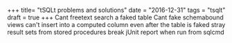 +++
title=  "tSQLt problems and solutions"
date =  "2016-12-31"
tags = "tsqlt"
draft = true
+++
Cant freetext search a faked table
Cant fake schemabound views
can't insert into a computed column even after the table is faked
stray result sets from stored procedures break jUnit report when run from sqlcmd
